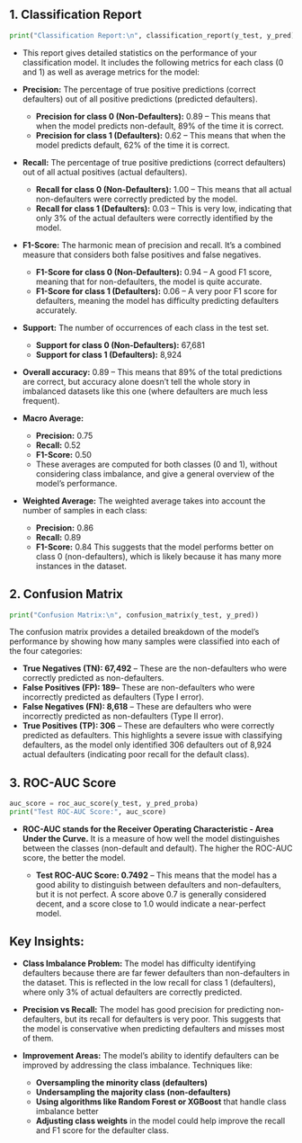 ## **1. Classification Report** 
```python    
print("Classification Report:\n", classification_report(y_test, y_pred))
``` 
* This report gives detailed statistics on the performance of your classification model. It includes the following metrics for each class (0 and 1) as well as average metrics for the model:

* **Precision:** The percentage of true positive predictions (correct defaulters) out of all positive predictions (predicted defaulters).

  * **Precision for class 0 (Non-Defaulters):** 0.89 – This means that when the model predicts non-default, 89% of the time it is correct.
  * **Precision for class 1 (Defaulters):** 0.62 – This means that when the model predicts default, 62% of the time it is correct.

* **Recall:** The percentage of true positive predictions (correct defaulters) out of all actual positives (actual defaulters).
  * **Recall for class 0 (Non-Defaulters):** 1.00 – This means that all actual non-defaulters were correctly predicted by the model.
  * **Recall for class 1 (Defaulters):** 0.03 – This is very low, indicating that only 3% of the actual defaulters were correctly identified by the model.

* **F1-Score:** The harmonic mean of precision and recall. It’s a combined measure that considers both false positives and false negatives.
  * **F1-Score for class 0 (Non-Defaulters):** 0.94 – A good F1 score, meaning that for non-defaulters, the model is quite accurate.
  * **F1-Score for class 1 (Defaulters):** 0.06 – A very poor F1 score for defaulters, meaning the model has difficulty predicting defaulters accurately.

* **Support:** The number of occurrences of each class in the test set.
  * **Support for class 0 (Non-Defaulters):** 67,681
  * **Support for class 1 (Defaulters):** 8,924
 
* **Overall accuracy:** 0.89 – This means that 89% of the total predictions are correct, but accuracy alone doesn’t tell the whole story in imbalanced datasets like this one (where defaulters are much less frequent).

* **Macro Average:**
  * **Precision:** 0.75
  * **Recall:** 0.52
  * **F1-Score:** 0.50
  * These averages are computed for both classes (0 and 1), without considering class imbalance, and give a general overview of the model’s performance.

* **Weighted Average:** The weighted average takes into account the number of samples in each class:
  * **Precision:** 0.86
  * **Recall:** 0.89
  * **F1-Score:** 0.84
This suggests that the model performs better on class 0 (non-defaulters), which is likely because it has many more instances in the dataset.

## **2. Confusion Matrix**
```python
print("Confusion Matrix:\n", confusion_matrix(y_test, y_pred))
```
The confusion matrix provides a detailed breakdown of the model’s performance by showing how many samples were classified into each of the four categories:

  * **True Negatives (TN): 67,492** – These are the non-defaulters who were correctly predicted as non-defaulters.
  * **False Positives (FP): 189**– These are non-defaulters who were incorrectly predicted as defaulters (Type I error).
  * **False Negatives (FN): 8,618** – These are defaulters who were incorrectly predicted as non-defaulters (Type II error).
  * **True Positives (TP): 306** – These are defaulters who were correctly predicted as defaulters.
This highlights a severe issue with classifying defaulters, as the model only identified 306 defaulters out of 8,924 actual defaulters (indicating poor recall for the default class).

## **3. ROC-AUC Score**
```python
auc_score = roc_auc_score(y_test, y_pred_proba)
print("Test ROC-AUC Score:", auc_score)
```
* **ROC-AUC stands for the Receiver Operating Characteristic - Area Under the Curve.** It is a measure of how well the model distinguishes between the classes (non-default and default). The higher the ROC-AUC score, the better the model.

  * **Test ROC-AUC Score: 0.7492** – This means that the model has a good ability to distinguish between defaulters and non-defaulters, but it is not perfect. A score above 0.7 is generally considered decent, and a score close to 1.0 would indicate a near-perfect model.

 
## **Key Insights:**
* **Class Imbalance Problem:** The model has difficulty identifying defaulters because there are far fewer defaulters than non-defaulters in the dataset. This is reflected in the low recall for class 1 (defaulters), where only 3% of actual defaulters are correctly predicted.

* **Precision vs Recall:** The model has good precision for predicting non-defaulters, but its recall for defaulters is very poor. This suggests that the model is conservative when predicting defaulters and misses most of them.

* **Improvement Areas:** The model’s ability to identify defaulters can be improved by addressing the class imbalance. Techniques like:

  * **Oversampling the minority class (defaulters)**
  * **Undersampling the majority class (non-defaulters)**
  * **Using algorithms like Random Forest or XGBoost** that handle class imbalance better
  * **Adjusting class weights** in the model could help improve the recall and F1 score for the defaulter class.

